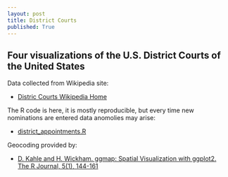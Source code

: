```yaml
---
layout: post
title: District Courts
published: True
---
```


## Four visualizations of the U.S. District Courts of the United States

Data collected from Wikipedia site:

* [Distric Courts Wikipedia Home](https://en.wikipedia.org/wiki/List_of_courts_of_the_United_States#Courts_by_state_of_the_United_States)

The R code is here, it is mostly reproducible, but every time new nominations are entered data anomolies may arise:

*  [district_appointments.R](http://FederalJudiciary.github.io/districtjudges.R)

Geocoding provided by:

*  [D. Kahle and H. Wickham. ggmap: Spatial Visualization with ggplot2. The R Journal, 5(1), 144-161](http://journal.r-project.org/archive/2013-1/kahle-wickham.pdf)
